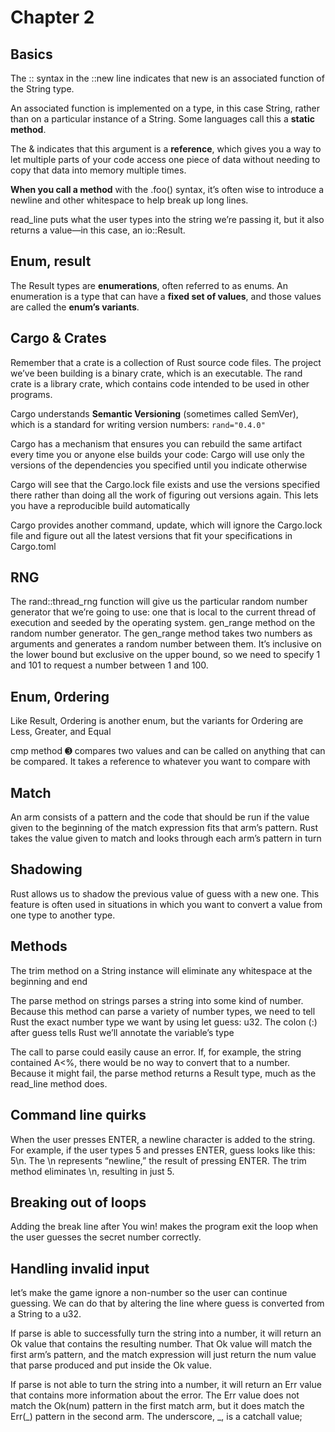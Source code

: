 # Chapter 2


## Basics 

The :: syntax in the ::new line indicates that new is an associated function of the String type. 

An associated function is implemented on a type, in this case String, rather than on a particular instance of a String. Some languages call this a **static method**.

The & indicates that this argument is a **reference**, which gives you a way to let multiple parts of your code access one piece of data without needing to copy that data into memory multiple times.

**When you call a method** with the .foo() syntax, it’s often wise to introduce a newline and other whitespace to help break up long lines.

read_line puts what the user types into the string we’re passing it, but it also returns a value—in this case, an io::Result.

## Enum, result
The Result types are **enumerations**, often referred to as enums. An enumeration is a type that can have a **fixed set of values**, and those values are called the **enum’s variants**.

## Cargo & Crates

Remember that a crate is a collection of Rust source code files. The project we’ve been building is a binary crate, which is an executable. The rand crate is a library crate, which contains code intended to be used in other programs.

Cargo understands **Semantic Versioning** (sometimes called SemVer), which is a standard for writing version numbers: ```rand="0.4.0"```

Cargo has a mechanism that ensures you can rebuild the same artifact every time you or anyone else builds your code: Cargo will use only the versions of the dependencies you specified until you indicate otherwise

Cargo will see that the Cargo.lock file exists and use the versions specified there rather than doing all the work of figuring out versions again. This lets you have a reproducible build automatically

Cargo provides another command, update, which will ignore the Cargo.lock file and figure out all the latest versions that fit your specifications in Cargo.toml

## RNG
The rand::thread_rng function will give us the particular random number generator that we’re going to use: one that is local to the current thread of execution and seeded by the operating system. gen_range method on the random number generator.
The gen_range method takes two numbers as arguments and generates a random number between them. It’s inclusive on the lower bound but exclusive on the upper bound, so we need to specify 1 and 101 to request a number between 1 and 100.

## Enum, 0rdering
Like Result, Ordering is another enum, but the variants for Ordering are Less, Greater, and Equal

cmp method ➌ compares two values and can be called on anything that can be compared. It takes a reference to whatever you want to compare with

## Match 
An arm consists of a pattern and the code that should be run if the value given to the beginning of the match expression fits that arm’s pattern. Rust takes the value given to match and looks through each arm’s pattern in turn

## Shadowing

Rust allows us to shadow the previous value of guess with a new one. This feature is often used in situations in which you want to convert a value from one type to another type.

## Methods

The trim method on a String instance will eliminate any whitespace at the beginning and end

The parse method on strings parses a string into some kind of number. Because this method can parse a variety of number types, we need to tell Rust the exact number type we want by using let guess: u32. The colon (:) after guess tells Rust we’ll annotate the variable’s type

The call to parse could easily cause an error. If, for example, the string contained A<%, there would be no way to convert that to a number. Because it might fail, the parse method returns a Result type, much as the read_line method does.

## Command line quirks

When the user presses ENTER, a newline character is added to the string. For example, if the user types 5 and presses ENTER, guess looks like this: 5\n. The \n represents “newline,” the result of pressing ENTER. The trim method eliminates \n, resulting in just 5.

## Breaking out of loops

Adding the break line after You win! makes the program exit the loop when the user guesses the secret number correctly.

## Handling invalid input

let’s make the game ignore a non-number so the user can continue guessing. We can do that by altering the line where guess is converted from a String to a u32.

If parse is able to successfully turn the string into a number, it will return an Ok value that contains the resulting number. That Ok value will match the first arm’s pattern, and the match expression will just return the num value that parse produced and put inside the Ok value.

If parse is not able to turn the string into a number, it will return an Err value that contains more information about the error. The Err value does not match the Ok(num) pattern in the first match arm, but it does match the Err(_) pattern in the second arm. The underscore, _, is a catchall value;